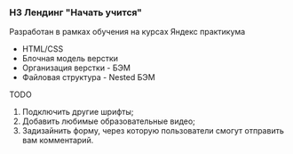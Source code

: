 ### H3 Лендинг "Начать учится"

Разработан в рамках обучения на курсах Яндекс практикума

* HTML/CSS
* Блочная модель верстки
* Организация верстки - БЭМ
* Файловая структура - Nested БЭМ

TODO 

1. Подключить другие шрифты;
2. Добавить любимые образовательные видео;
3. Задизайнить форму, через которую пользователи смогут отправить вам комментарий.
